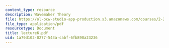 ```yaml
---
content_type: resource
description: Wavemaker Theory
file: https://ol-ocw-studio-app-production.s3.amazonaws.com/courses/2-24-ocean-wave-interaction-with-ships-and-offshore-energy-systems-13-022-spring-2002/1a79d1020277543acabf6fb898a23236_lecture6.pdf
file_type: application/pdf
resourcetype: Document
title: lecture6.pdf
uid: 1a79d102-0277-543a-cabf-6fb898a23236
---
```

